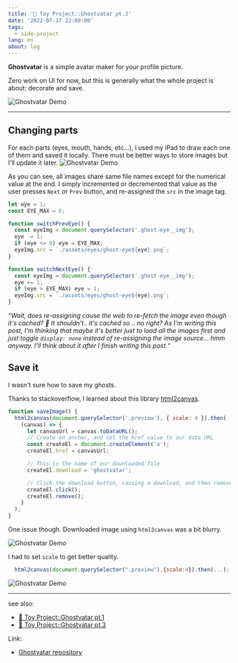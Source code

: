 ```yaml
---
title: '👻 Toy Project::Ghostvatar pt.2'
date: '2022-07-17 22:00:00'
tags:
  - side-project
lang: en
about: log
---
```


**Ghostvatar** is a simple avatar maker for your profile picture.

Zero work on UI for now, but this is generally what the whole project is about: decorate and save.

![Ghostvatar Demo](/images/posts/ghostvatar/ghostvatar-demo.gif)

---

## Changing parts

For each parts (eyes, mouth, hands, etc...), I used my iPad to draw each one of them and saved it locally.
There must be better ways to store images but I'll update it later.
![Ghostvatar Demo](/images/posts/ghostvatar/assets.jpg)

As you can see, all images share same file names except for the numerical value at the end.
I simply incremented or decremented that value as the user presses `Next` or `Prev` button, and re-assigned the `src` in the image tag.

```js
let eye = 1;
const EYE_MAX = 6;

function switchPrevEye() {
  const eyeImg = document.querySelector('.ghost-eye__img');
  eye -= 1;
  if (eye <= 0) eye = EYE_MAX;
  eyeImg.src = `./assets/eyes/ghost-eye${eye}.png`;
}

function switchNextEye() {
  const eyeImg = document.querySelector('.ghost-eye__img');
  eye += 1;
  if (eye > EYE_MAX) eye = 1;
  eyeImg.src = `./assets/eyes/ghost-eye${eye}.png`;
}
```

_“Wait, does re-assigning cause the web to re-fetch the image even though it's cached? 🤔 It shouldn't.. it's cached so .. no right? As I'm writing this post, I'm thinking that maybe it's better just to load all the images first and just toggle `display: none` instead of re-assigning the image source... hmm anyway. I'll think about it after I finish writing this post.“_

## Save it

I wasn't sure how to save my ghosts.

Thanks to stackoverflow, I learned about this library [html2canvas](https://html2canvas.hertzen.com/).

```js
function saveImage() {
  html2canvas(document.querySelector('.preview'), { scale: 4 }).then(
    (canvas) => {
      let canvasUrl = canvas.toDataURL();
      // Create an anchor, and set the href value to our data URL
      const createEl = document.createElement('a');
      createEl.href = canvasUrl;

      // This is the name of our downloaded file
      createEl.download = 'ghostvatar';

      // Click the download button, causing a download, and then remove it
      createEl.click();
      createEl.remove();
    }
  );
}
```

One issue though. Downloaded image using `html2canvas` was a bit blurry.

![Ghostvatar Demo](/images/posts/ghostvatar/blurry-ghost.png)

I had to set `scale` to get better quality.

```js
  html2canvas(document.querySelector(".preview"),{scale:4}).then(...);
```

![Ghostvatar Demo](/images/posts/ghostvatar/clear-ghost.png)

---

see also:

- [👻 Toy Project::Ghostvatar pt.1](./ghostvatar-1)
- [👻 Toy Project::Ghostvatar pt.3](./ghostvatar-3)

Link:

- [Ghostvatar repository](https://github.com/rolemadelen/ghost-vatar)
